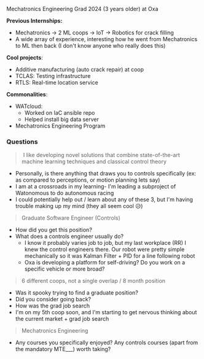 Mechatronics Engineering Grad 2024 (3 years older) at Oxa

**Previous Internships:**
- Mechatronics -> 2 ML coops -> IoT -> Robotics for crack filling
- A wide array of experience, interesting how he went from Mechatronics to ML then back (I don't know anyone who really does this)

**Cool projects**:
- Additive manufacturing (auto crack repair) at coop
- TCLAS: Testing infrastructure
- RTLS: Real-time location service

**Commonalities**:
- WATcloud:
	- Worked on IaC ansible repo
	- Helped install big data server
- Mechatronics Engineering Program

### **Questions**

>  I like developing novel solutions that combine state-of-the-art machine learning techniques and classical control theory
- Personally, is there anything that draws you to controls specifically (ex: as compared to perceptions, or motion planning lets say)
- I am at a crossroads in my learning- I'm leading a subproject of Watonomous to do autonomous racing
- I could potentially help out / learn about any of these 3, but I'm having trouble making up my mind (they all seem cool 😥)

> Graduate Software Engineer (Controls)
- How did you get this position?
- What does a controls engineer usually do?
	- I know it probably varies job to job, but my last workplace (RR) I knew the control engineers there. Our robot were pretty simple mechanically so it was Kalman Filter + PID for a line following robot
	- Oxa is developing a platform for self-driving? Do you work on a specific vehicle or more broad? 

> 6 different coops, not a single overlap / 8 month position
- Was it spooky trying to find a graduate position?
- Did you consider going back?
- How was the grad job search
- I'm on my 5th coop soon, and I'm starting to get nervous thinking about the current market + grad job search

> Mechatronics Engineering
- Any courses you specifically enjoyed? Any controls courses (apart from the mandatory MTE___) worth taking?